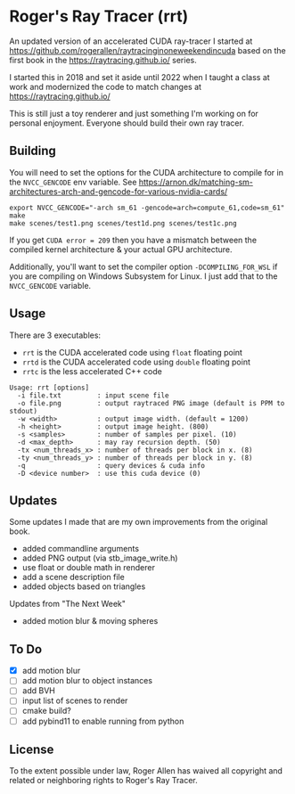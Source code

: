 # Roger's Ray Tracer (rrt)

An updated version of an accelerated CUDA ray-tracer I started at https://github.com/rogerallen/raytracinginoneweekendincuda based on the first book in the https://raytracing.github.io/ series. 

I started this in 2018 and set it aside until 2022 when I taught a class at work and modernized the code to match changes at https://raytracing.github.io/

This is still just a toy renderer and just something I'm working on for personal enjoyment.  Everyone should build their own ray tracer.

## Building

You will need to set the options for the CUDA architecture to compile for in the `NVCC_GENCODE` env variable.  See https://arnon.dk/matching-sm-architectures-arch-and-gencode-for-various-nvidia-cards/

```
export NVCC_GENCODE="-arch sm_61 -gencode=arch=compute_61,code=sm_61"
make
make scenes/test1.png scenes/test1d.png scenes/test1c.png
```

If you get `CUDA error = 209` then you have a mismatch between the compiled kernel architecture & your actual GPU architecture.

Additionally, you'll want to set the compiler option `-DCOMPILING_FOR_WSL` if you are compiling on Windows Subsystem for Linux.  I just add that to the `NVCC_GENCODE` variable.

## Usage

There are 3 executables:
- `rrt` is the CUDA accelerated code using `float` floating point
- `rrtd` is the CUDA accelerated code using `double` floating point
- `rrtc` is the less accelerated C++ code

```
Usage: rrt [options]
  -i file.txt         : input scene file
  -o file.png         : output raytraced PNG image (default is PPM to stdout)
  -w <width>          : output image width. (default = 1200)
  -h <height>         : output image height. (800)
  -s <samples>        : number of samples per pixel. (10)
  -d <max_depth>      : may ray recursion depth. (50)
  -tx <num_threads_x> : number of threads per block in x. (8)
  -ty <num_threads_y> : number of threads per block in y. (8)
  -q                  : query devices & cuda info
  -D <device number>  : use this cuda device (0)
```

## Updates

Some updates I made that are my own improvements from the original book.

- added commandline arguments
- added PNG output (via stb_image_write.h)
- use float or double math in renderer
- add a scene description file
- added objects based on triangles

Updates from "The Next Week"

- added motion blur & moving spheres

## To Do

- [x] add motion blur
- [ ] add motion blur to object instances
- [ ] add BVH
- [ ] input list of scenes to render
- [ ] cmake build?
- [ ] add pybind11 to enable running from python

## License

To the extent possible under law, Roger Allen has waived all copyright and related or neighboring rights to Roger's Ray Tracer. 